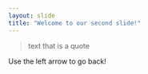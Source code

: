 ```yaml
---
layout: slide
title: "Welcome to our second slide!"
---
```

> text that is a quote
> 
Use the left arrow to go back!
